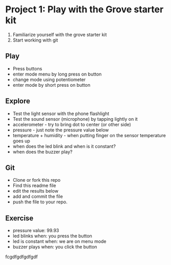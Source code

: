 # Project 1: Play with the Grove starter kit

1. Familiarize yourself with the grove starter kit
2. Start working with git

## Play
 - Press buttons
 - enter mode menu by long press on button
 - change mode using potentiometer
 - enter mode by short press on button

## Explore
 - Test the light sensor with the phone flashlight
 - Test the sound sensor (microphone) by tapping lightly on it
 - accelerometer - try to bring dot to center (or other side)
 - pressure - just note the pressure value below
 - temperature + humidity - when putting finger on the sensor temperature goes up
 - when does the led blink and when is it constant?
 - when does the buzzer play?

## Git
 - Clone or fork this repo
 - Find this readme file
 - edit the results below
 - add and commit the file
 - push the file to your repo.

## Exercise
- pressure value: 99.93
- led blinks when: you press the button
- led is constant when: we are on menu mode
- buzzer plays when: you click the button




fcgdfgdfgdfgdf